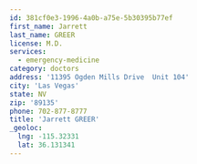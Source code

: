 ```yaml
---
id: 381cf0e3-1996-4a0b-a75e-5b30395b77ef
first_name: Jarrett
last_name: GREER
license: M.D.
services:
  - emergency-medicine
category: doctors
address: '11395 Ogden Mills Drive  Unit 104'
city: 'Las Vegas'
state: NV
zip: '89135'
phone: 702-877-8777
title: 'Jarrett GREER'
_geoloc:
  lng: -115.32331
  lat: 36.131341
---
```

